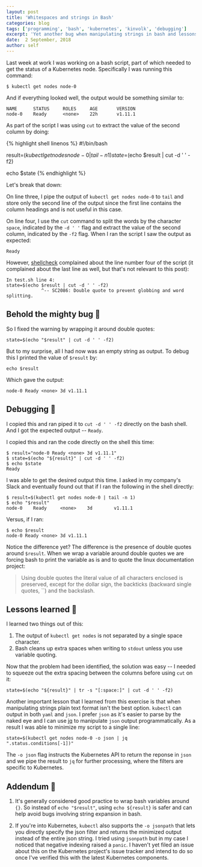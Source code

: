 ```yaml
---
layout: post
title: 'Whitespaces and strings in Bash'
categories: blog
tags: ['programming', 'bash', 'kubernetes', 'kinvolk', 'debugging']
excerpt: 'Yet another bug when manipulating strings in bash and lessons learned from this exercise.'
date:  2 September, 2018
author: self
---
```


Last week at work I was working on a bash script, part of which needed
to get the status of a Kubernetes node. Specifically I was running
this command:

```
$ kubectl get nodes node-0
```

And if everything looked well, the output would be something similar
to:

```
NAME      STATUS     ROLES     AGE       VERSION
node-0    Ready      <none>    22h       v1.11.1
```

As part of the script I was using `cut` to extract the value of the second column by doing:


{% highlight shell linenos %}
#!/bin/bash

result=$(kubectl get nodes node-0 | tail -n 1)
state=$(echo $result | cut -d ' ' -f2)

echo $state
{% endhighlight %}

Let's break that down:

On line three, I pipe the output of `kubectl get nodes node-0` to
`tail` and store only the second line of the output since the first
line contains the column headings and is not useful in this case.

On line four, I use the `cut` command to split the words by the
character `space`, indicated by the `-d ' '` flag and extract the
value of the second column, indicated by the `-f2` flag. When I ran
the script I saw the output as expected:

```
Ready
```

However, [shellcheck](https://www.shellcheck.net/) complained about
the line number four of the script (it complained about the last line
as well, but that's not relevant to this post):

```
In test.sh line 4:
state=$(echo $result | cut -d ' ' -f2)
             ^-- SC2086: Double quote to prevent globbing and word splitting.
```

## Behold the mighty bug &#x1F41B;

So I fixed the warning by wrapping it around double quotes:

```
state=$(echo "$result" | cut -d ' ' -f2)
```

But to my surprise, all I had now was an empty string as output. To
debug this I printed the value of `$result` by:

```
echo $result
```

Which gave the output:

```
node-0 Ready <none> 3d v1.11.1
```

## Debugging &#x1F52C;

I copied this and ran piped it to `cut -d ' ' -f2` directly on the
bash shell. And I got the expected output -- ```Ready```.

I copied this and ran the code directly on the shell this time:

```
$ result="node-0 Ready <none> 3d v1.11.1"
$ state=$(echo "${result}" | cut -d ' ' -f2)
$ echo $state
Ready
```

I was able to get the desired output this time. I asked in my
company's Slack and eventually found out that if I ran the following
in the shell directly:

```
$ result=$(kubectl get nodes node-0 | tail -n 1)
$ echo "$result"
node-0    Ready     <none>    3d        v1.11.1
```

Versus, if I ran:

```
$ echo $result
node-0 Ready <none> 3d v1.11.1
```

Notice the difference yet? The difference is the presence of double
quotes around `$result`. When we wrap a variable around double quotes
we are forcing bash to print the variable as is and to quote the linux
documentation project:

> Using double quotes the literal value of all characters enclosed is
> preserved, except for the dollar sign, the backticks (backward
> single quotes, ``) and the backslash.

## Lessons learned &#x1F4D6;

I learned two things out of this:

1. The output of `kubectl get nodes` is not separated by a single space character.
2. Bash cleans up extra spaces when writing to `stdout` unless you use
   variable quoting.

Now that the problem had been identified, the solution was easy -- I
needed to squeeze out the extra spacing between the columns before
using `cut` on it:

```
state=$(echo "${result}" | tr -s "[:space:]" | cut -d ' ' -f2)
```

Another important lesson that I learned from this exercise is that
when manipulating strings plain text format isn't the best
option. `kubectl` can output in both `yaml` and `json`. I prefer
`json` as it's easier to parse by the naked eye and I can use
[jq](https://github.com/stedolan/jq) to manipulate `json` output
programmatically. As a result I was able to minimize my script to a
single line:

```
state=$(kubectl get nodes node-0 -o json | jq ".status.conditions[-1])"
```

The `-o json` flag instructs the Kubernetes API to return the reponse
in `json` and we pipe the result to `jq` for further processing, where
the filters are specific to Kubernetes.

## Addendum &#x1F4E2;

1. It's generally considered good practice to wrap bash variables
   around `{}`. So instead of `echo "$result"`, using `echo ${result}`
   is safer and can help avoid bugs involving string expansion in
   bash.

2. If you're into Kubernetes, `kubectl` also supports the `-o
jsonpath` that lets you directly specify the json filter and returns
the minimized output instead of the entire json string. I tried using
`jsonpath` but in my case I noticed that negative indexing raised a
`panic`. I haven't yet filed an issue about this on the Kubernetes
project's issue tracker and intend to do so once I've verified this
with the latest Kubernetes components.

